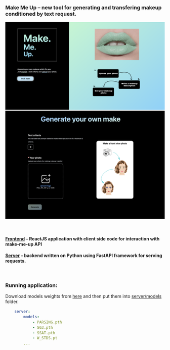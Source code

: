 ### **Make Me Up** – new tool for generating and transfering makeup conditioned by text request.

![image](assets/landing-page.png)
![image](assets/main-page.png)

<br>

#### [Frontend](frontend) – **ReactJS** application with client side code for interaction with make-me-up API
#### [Server](server) – backend written on **Python** using FastAPI framework for serving requests.

<br>

### Running application:

Download models weights from [here](https://drive.google.com/drive/folders/1SkxAHTa9XMiK328J1G_ejjEbFpPS4nWX?usp=sharing) and then put them into [server/models](server/models) folder.

```yaml
    server:
        models:
            - PARSING.pth
            - SG3.pth
            - SSAT.pth
            - W_STDS.pt
        ... 
```